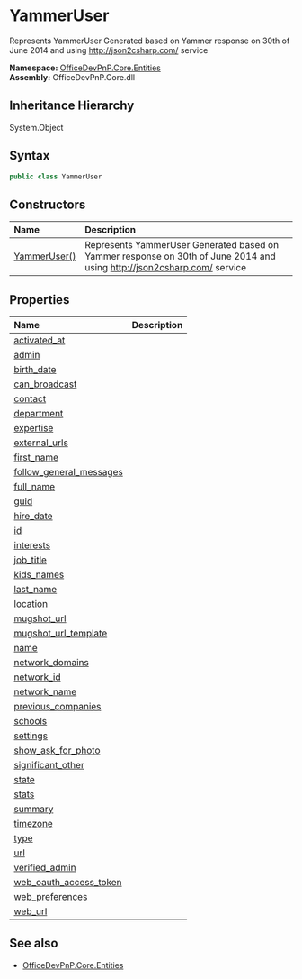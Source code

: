 # YammerUser
Represents YammerUser Generated based on Yammer response on 30th of June 2014 and using http://json2csharp.com/ service  

**Namespace:** [OfficeDevPnP.Core.Entities](OfficeDevPnP.Core.Entities.md)  
**Assembly:** OfficeDevPnP.Core.dll  
## Inheritance Hierarchy
System.Object  

## Syntax
```C#
public class YammerUser
```
## Constructors
|**Name**|**Description**|
|:-----|:-----|
| [YammerUser()](OfficeDevPnP.Core.Entities.YammerUser.ctor1.md) | <summary> Represents YammerUser Generated based on Yammer response on 30th of June 2014 and using http://json2csharp.com/ service </summary>
## Properties
|**Name**|**Description**|
|:-----|:-----|
| [activated_at](OfficeDevPnP.Core.Entities.YammerUser.activated_at.md) | 
| [admin](OfficeDevPnP.Core.Entities.YammerUser.admin.md) | 
| [birth_date](OfficeDevPnP.Core.Entities.YammerUser.birth_date.md) | 
| [can_broadcast](OfficeDevPnP.Core.Entities.YammerUser.can_broadcast.md) | 
| [contact](OfficeDevPnP.Core.Entities.YammerUser.contact.md) | 
| [department](OfficeDevPnP.Core.Entities.YammerUser.department.md) | 
| [expertise](OfficeDevPnP.Core.Entities.YammerUser.expertise.md) | 
| [external_urls](OfficeDevPnP.Core.Entities.YammerUser.external_urls.md) | 
| [first_name](OfficeDevPnP.Core.Entities.YammerUser.first_name.md) | 
| [follow_general_messages](OfficeDevPnP.Core.Entities.YammerUser.follow_general_messages.md) | 
| [full_name](OfficeDevPnP.Core.Entities.YammerUser.full_name.md) | 
| [guid](OfficeDevPnP.Core.Entities.YammerUser.guid.md) | 
| [hire_date](OfficeDevPnP.Core.Entities.YammerUser.hire_date.md) | 
| [id](OfficeDevPnP.Core.Entities.YammerUser.id.md) | 
| [interests](OfficeDevPnP.Core.Entities.YammerUser.interests.md) | 
| [job_title](OfficeDevPnP.Core.Entities.YammerUser.job_title.md) | 
| [kids_names](OfficeDevPnP.Core.Entities.YammerUser.kids_names.md) | 
| [last_name](OfficeDevPnP.Core.Entities.YammerUser.last_name.md) | 
| [location](OfficeDevPnP.Core.Entities.YammerUser.location.md) | 
| [mugshot_url](OfficeDevPnP.Core.Entities.YammerUser.mugshot_url.md) | 
| [mugshot_url_template](OfficeDevPnP.Core.Entities.YammerUser.mugshot_url_template.md) | 
| [name](OfficeDevPnP.Core.Entities.YammerUser.name.md) | 
| [network_domains](OfficeDevPnP.Core.Entities.YammerUser.network_domains.md) | 
| [network_id](OfficeDevPnP.Core.Entities.YammerUser.network_id.md) | 
| [network_name](OfficeDevPnP.Core.Entities.YammerUser.network_name.md) | 
| [previous_companies](OfficeDevPnP.Core.Entities.YammerUser.previous_companies.md) | 
| [schools](OfficeDevPnP.Core.Entities.YammerUser.schools.md) | 
| [settings](OfficeDevPnP.Core.Entities.YammerUser.settings.md) | 
| [show_ask_for_photo](OfficeDevPnP.Core.Entities.YammerUser.show_ask_for_photo.md) | 
| [significant_other](OfficeDevPnP.Core.Entities.YammerUser.significant_other.md) | 
| [state](OfficeDevPnP.Core.Entities.YammerUser.state.md) | 
| [stats](OfficeDevPnP.Core.Entities.YammerUser.stats.md) | 
| [summary](OfficeDevPnP.Core.Entities.YammerUser.summary.md) | 
| [timezone](OfficeDevPnP.Core.Entities.YammerUser.timezone.md) | 
| [type](OfficeDevPnP.Core.Entities.YammerUser.type.md) | 
| [url](OfficeDevPnP.Core.Entities.YammerUser.url.md) | 
| [verified_admin](OfficeDevPnP.Core.Entities.YammerUser.verified_admin.md) | 
| [web_oauth_access_token](OfficeDevPnP.Core.Entities.YammerUser.web_oauth_access_token.md) | 
| [web_preferences](OfficeDevPnP.Core.Entities.YammerUser.web_preferences.md) | 
| [web_url](OfficeDevPnP.Core.Entities.YammerUser.web_url.md) | 
## See also
- [OfficeDevPnP.Core.Entities](OfficeDevPnP.Core.Entities.md)
